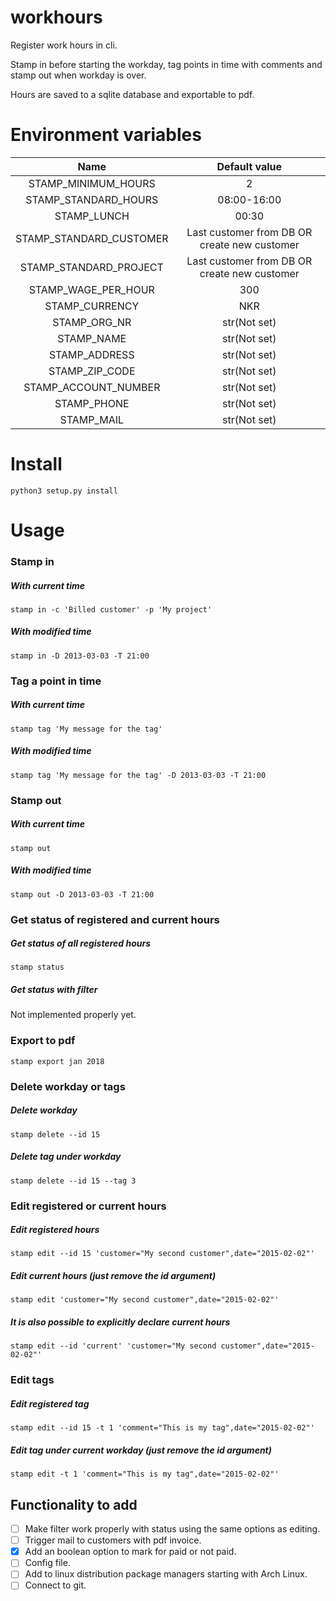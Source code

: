# workhours
Register work hours in cli.

Stamp in before starting the workday, tag points in time with comments and stamp out when workday is over.

Hours are saved to a sqlite database and exportable to pdf.  


# Environment variables

Name | Default value
:----------------------:|:-------------:
STAMP_MINIMUM_HOURS     | 2  
STAMP_STANDARD_HOURS    | 08:00-16:00  
STAMP_LUNCH             | 00:30  
STAMP_STANDARD_CUSTOMER | Last customer from DB OR create new customer
STAMP_STANDARD_PROJECT  | Last customer from DB OR create new customer
STAMP_WAGE_PER_HOUR     | 300  
STAMP_CURRENCY          | NKR  
STAMP_ORG_NR            | str(Not set)
STAMP_NAME              | str(Not set)
STAMP_ADDRESS           | str(Not set)
STAMP_ZIP_CODE          | str(Not set)
STAMP_ACCOUNT_NUMBER    | str(Not set)
STAMP_PHONE             | str(Not set)
STAMP_MAIL              | str(Not set)

# Install

`python3 setup.py install`

# Usage

### Stamp in
##### With current time
`stamp in -c 'Billed customer' -p 'My project'`
##### With modified time
`stamp in -D 2013-03-03 -T 21:00`


### Tag a point in time
##### With current time
`stamp tag 'My message for the tag'`
##### With modified time
`stamp tag 'My message for the tag' -D 2013-03-03 -T 21:00`  



### Stamp out
##### With current time
`stamp out`
##### With modified time
`stamp out -D 2013-03-03 -T 21:00`



### Get status of registered and current hours
##### Get status of all registered hours
`stamp status`
##### Get status with filter
Not implemented properly yet.



### Export to pdf
`stamp export jan 2018`


### Delete workday or tags
##### Delete workday
`stamp delete --id 15`
##### Delete tag under workday
`stamp delete --id 15 --tag 3`


### Edit registered or current hours
##### Edit registered hours
`stamp edit --id 15 'customer="My second customer",date="2015-02-02"'`
##### Edit current hours (just remove the id argument)
`stamp edit 'customer="My second customer",date="2015-02-02"'`
##### It is also possible to explicitly declare current hours
`stamp edit --id 'current' 'customer="My second customer",date="2015-02-02"'`


### Edit tags
##### Edit registered tag
`stamp edit --id 15 -t 1 'comment="This is my tag",date="2015-02-02"'`
##### Edit tag under current workday (just remove the id argument)
`stamp edit -t 1 'comment="This is my tag",date="2015-02-02"'`


## Functionality to add
- [ ] Make filter work properly with status using the same options as editing.
- [ ] Trigger mail to customers with pdf invoice.
- [x] Add an boolean option to mark for paid or not paid.
- [ ] Config file.
- [ ] Add to linux distribution package managers starting with Arch Linux.
- [ ] Connect to git.
